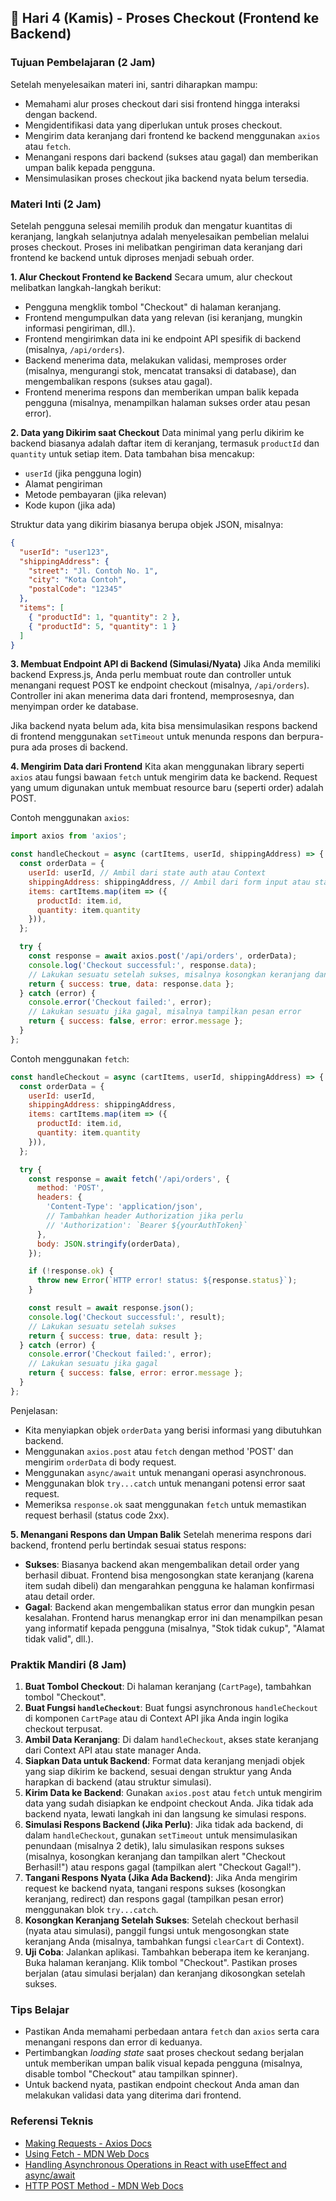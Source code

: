 ## 📆 Hari 4 (Kamis) - Proses Checkout (Frontend ke Backend)

### Tujuan Pembelajaran (2 Jam)
Setelah menyelesaikan materi ini, santri diharapkan mampu:
- Memahami alur proses checkout dari sisi frontend hingga interaksi dengan backend.
- Mengidentifikasi data yang diperlukan untuk proses checkout.
- Mengirim data keranjang dari frontend ke backend menggunakan `axios` atau `fetch`.
- Menangani respons dari backend (sukses atau gagal) dan memberikan umpan balik kepada pengguna.
- Mensimulasikan proses checkout jika backend nyata belum tersedia.

### Materi Inti (2 Jam)
Setelah pengguna selesai memilih produk dan mengatur kuantitas di keranjang, langkah selanjutnya adalah menyelesaikan pembelian melalui proses checkout. Proses ini melibatkan pengiriman data keranjang dari frontend ke backend untuk diproses menjadi sebuah order.

**1. Alur Checkout Frontend ke Backend**
Secara umum, alur checkout melibatkan langkah-langkah berikut:
- Pengguna mengklik tombol "Checkout" di halaman keranjang.
- Frontend mengumpulkan data yang relevan (isi keranjang, mungkin informasi pengiriman, dll.).
- Frontend mengirimkan data ini ke endpoint API spesifik di backend (misalnya, `/api/orders`).
- Backend menerima data, melakukan validasi, memproses order (misalnya, mengurangi stok, mencatat transaksi di database), dan mengembalikan respons (sukses atau gagal).
- Frontend menerima respons dan memberikan umpan balik kepada pengguna (misalnya, menampilkan halaman sukses order atau pesan error).

**2. Data yang Dikirim saat Checkout**
Data minimal yang perlu dikirim ke backend biasanya adalah daftar item di keranjang, termasuk `productId` dan `quantity` untuk setiap item. Data tambahan bisa mencakup:
- `userId` (jika pengguna login)
- Alamat pengiriman
- Metode pembayaran (jika relevan)
- Kode kupon (jika ada)

Struktur data yang dikirim biasanya berupa objek JSON, misalnya:

```json
{
  "userId": "user123",
  "shippingAddress": {
    "street": "Jl. Contoh No. 1",
    "city": "Kota Contoh",
    "postalCode": "12345"
  },
  "items": [
    { "productId": 1, "quantity": 2 },
    { "productId": 5, "quantity": 1 }
  ]
}
```

**3. Membuat Endpoint API di Backend (Simulasi/Nyata)**
Jika Anda memiliki backend Express.js, Anda perlu membuat route dan controller untuk menangani request POST ke endpoint checkout (misalnya, `/api/orders`). Controller ini akan menerima data dari frontend, memprosesnya, dan menyimpan order ke database.

Jika backend nyata belum ada, kita bisa mensimulasikan respons backend di frontend menggunakan `setTimeout` untuk menunda respons dan berpura-pura ada proses di backend.

**4. Mengirim Data dari Frontend**
Kita akan menggunakan library seperti `axios` atau fungsi bawaan `fetch` untuk mengirim data ke backend. Request yang umum digunakan untuk membuat resource baru (seperti order) adalah POST.

Contoh menggunakan `axios`:

```javascript
import axios from 'axios';

const handleCheckout = async (cartItems, userId, shippingAddress) => {
  const orderData = {
    userId: userId, // Ambil dari state auth atau Context
    shippingAddress: shippingAddress, // Ambil dari form input atau state
    items: cartItems.map(item => ({
      productId: item.id,
      quantity: item.quantity
    })),
  };

  try {
    const response = await axios.post('/api/orders', orderData);
    console.log('Checkout successful:', response.data);
    // Lakukan sesuatu setelah sukses, misalnya kosongkan keranjang dan redirect
    return { success: true, data: response.data };
  } catch (error) {
    console.error('Checkout failed:', error);
    // Lakukan sesuatu jika gagal, misalnya tampilkan pesan error
    return { success: false, error: error.message };
  }
};
```

Contoh menggunakan `fetch`:

```javascript
const handleCheckout = async (cartItems, userId, shippingAddress) => {
  const orderData = {
    userId: userId,
    shippingAddress: shippingAddress,
    items: cartItems.map(item => ({
      productId: item.id,
      quantity: item.quantity
    })),
  };

  try {
    const response = await fetch('/api/orders', {
      method: 'POST',
      headers: {
        'Content-Type': 'application/json',
        // Tambahkan header Authorization jika perlu
        // 'Authorization': `Bearer ${yourAuthToken}`
      },
      body: JSON.stringify(orderData),
    });

    if (!response.ok) {
      throw new Error(`HTTP error! status: ${response.status}`);
    }

    const result = await response.json();
    console.log('Checkout successful:', result);
    // Lakukan sesuatu setelah sukses
    return { success: true, data: result };
  } catch (error) {
    console.error('Checkout failed:', error);
    // Lakukan sesuatu jika gagal
    return { success: false, error: error.message };
  }
};
```

Penjelasan:
- Kita menyiapkan objek `orderData` yang berisi informasi yang dibutuhkan backend.
- Menggunakan `axios.post` atau `fetch` dengan method 'POST' dan mengirim `orderData` di body request.
- Menggunakan `async/await` untuk menangani operasi asynchronous.
- Menggunakan blok `try...catch` untuk menangani potensi error saat request.
- Memeriksa `response.ok` saat menggunakan `fetch` untuk memastikan request berhasil (status code 2xx).

**5. Menangani Respons dan Umpan Balik**
Setelah menerima respons dari backend, frontend perlu bertindak sesuai status respons:
- **Sukses**: Biasanya backend akan mengembalikan detail order yang berhasil dibuat. Frontend bisa mengosongkan state keranjang (karena item sudah dibeli) dan mengarahkan pengguna ke halaman konfirmasi atau detail order.
- **Gagal**: Backend akan mengembalikan status error dan mungkin pesan kesalahan. Frontend harus menangkap error ini dan menampilkan pesan yang informatif kepada pengguna (misalnya, "Stok tidak cukup", "Alamat tidak valid", dll.).

### Praktik Mandiri (8 Jam)
1.  **Buat Tombol Checkout**: Di halaman keranjang (`CartPage`), tambahkan tombol "Checkout".
2.  **Buat Fungsi `handleCheckout`**: Buat fungsi asynchronous `handleCheckout` di komponen `CartPage` atau di Context API jika Anda ingin logika checkout terpusat.
3.  **Ambil Data Keranjang**: Di dalam `handleCheckout`, akses state keranjang dari Context API atau state manager Anda.
4.  **Siapkan Data untuk Backend**: Format data keranjang menjadi objek yang siap dikirim ke backend, sesuai dengan struktur yang Anda harapkan di backend (atau struktur simulasi).
5.  **Kirim Data ke Backend**: Gunakan `axios.post` atau `fetch` untuk mengirim data yang sudah disiapkan ke endpoint checkout Anda. Jika tidak ada backend nyata, lewati langkah ini dan langsung ke simulasi respons.
6.  **Simulasi Respons Backend (Jika Perlu)**: Jika tidak ada backend, di dalam `handleCheckout`, gunakan `setTimeout` untuk mensimulasikan penundaan (misalnya 2 detik), lalu simulasikan respons sukses (misalnya, kosongkan keranjang dan tampilkan alert "Checkout Berhasil!") atau respons gagal (tampilkan alert "Checkout Gagal!").
7.  **Tangani Respons Nyata (Jika Ada Backend)**: Jika Anda mengirim request ke backend nyata, tangani respons sukses (kosongkan keranjang, redirect) dan respons gagal (tampilkan pesan error) menggunakan blok `try...catch`.
8.  **Kosongkan Keranjang Setelah Sukses**: Setelah checkout berhasil (nyata atau simulasi), panggil fungsi untuk mengosongkan state keranjang Anda (misalnya, tambahkan fungsi `clearCart` di Context).
9.  **Uji Coba**: Jalankan aplikasi. Tambahkan beberapa item ke keranjang. Buka halaman keranjang. Klik tombol "Checkout". Pastikan proses berjalan (atau simulasi berjalan) dan keranjang dikosongkan setelah sukses.

### Tips Belajar
- Pastikan Anda memahami perbedaan antara `fetch` dan `axios` serta cara menangani respons dan error di keduanya.
- Pertimbangkan *loading state* saat proses checkout sedang berjalan untuk memberikan umpan balik visual kepada pengguna (misalnya, disable tombol "Checkout" atau tampilkan spinner).
- Untuk backend nyata, pastikan endpoint checkout Anda aman dan melakukan validasi data yang diterima dari frontend.

### Referensi Teknis
- [Making Requests - Axios Docs](https://axios-http.com/docs/req_config)
- [Using Fetch - MDN Web Docs](https://developer.mozilla.org/en-US/docs/Web/API/Fetch_API/Using_Fetch)
- [Handling Asynchronous Operations in React with useEffect and async/await](https://react.dev/learn/synchronizing-with-effects)
- [HTTP POST Method - MDN Web Docs](https://developer.mozilla.org/en-US/docs/Web/HTTP/Methods/POST)